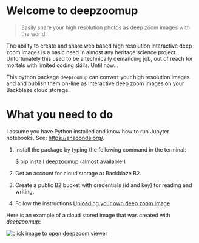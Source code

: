 # Welcome to deepzoomup 
> Easily share your high resolution photos as deep zoom images with the world. 


The ability to create and share web based high resolution interactive deep zoom images is a basic need in almost any heritage science project. Unfortunately this used to be a technically demanding job, out of reach for mortals with limited coding skills. Until now... 


This python package `deepzoomup` can convert your high resolution images and and publish them on-line as interactive deep zoom images on your Backblaze cloud storage. 

# What you need to do 

I assume you have Python installed and know how to run Jupyter notebooks. See: https://anaconda.org/. 

1) Install the package by typing the following command in the terminal: 

    $ pip install deepzoomup (almost available!) 

2) Get an account for cloud storage at Backblaze B2. 

3) Create a public B2 bucket with credentials (id and key) for reading and writing. 

4) Follow the instructions [Uploading your own deep zoom image](https://fligt.github.io/deepzoomup/uploading/)



Here is an example of a cloud stored image that was created with *deepzoomup*: 


<a href="https://f002.backblazeb2.com/file/dore-data/deepzoom/dzp_RP-T-1930-22_highres/RP-T-1930-22_highres_view.html" target="_blank">
    <img src="https://f002.backblazeb2.com/file/dore-data/deepzoom/dzp_RP-T-1930-22_highres/tn_RP-T-1930-22_highres.png" title="click image to open deepzoom viewer">
</a>


